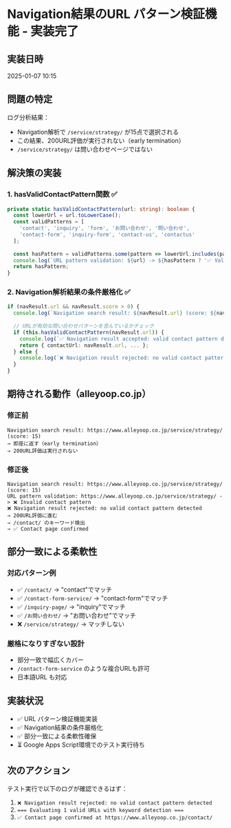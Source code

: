# Navigation結果のURL パターン検証機能 - 実装完了

## 実装日時
2025-01-07 10:15

## 問題の特定
ログ分析結果：
- Navigation解析で `/service/strategy/` が15点で選択される
- この結果、200URL評価が実行されない（early termination）
- `/service/strategy/` は問い合わせページではない

## 解決策の実装

### 1. hasValidContactPattern関数 ✅
```typescript
private static hasValidContactPattern(url: string): boolean {
  const lowerUrl = url.toLowerCase();
  const validPatterns = [
    'contact', 'inquiry', 'form', 'お問い合わせ', '問い合わせ',
    'contact-form', 'inquiry-form', 'contact-us', 'contactus'
  ];
  
  const hasPattern = validPatterns.some(pattern => lowerUrl.includes(pattern));
  console.log(`URL pattern validation: ${url} -> ${hasPattern ? '✅ Valid' : '❌ Invalid'} contact pattern`);
  return hasPattern;
}
```

### 2. Navigation解析結果の条件厳格化 ✅
```typescript
if (navResult.url && navResult.score > 0) {
  console.log(`Navigation search result: ${navResult.url} (score: ${navResult.score})`);
  
  // URLが有効な問い合わせパターンを含んでいるかチェック
  if (this.hasValidContactPattern(navResult.url)) {
    console.log(`✅ Navigation result accepted: valid contact pattern detected`);
    return { contactUrl: navResult.url, ... };
  } else {
    console.log(`❌ Navigation result rejected: no valid contact pattern detected`);
  }
}
```

## 期待される動作（alleyoop.co.jp）

### 修正前
```
Navigation search result: https://www.alleyoop.co.jp/service/strategy/ (score: 15)
→ 即座に返す（early termination）
→ 200URL評価は実行されない
```

### 修正後
```
Navigation search result: https://www.alleyoop.co.jp/service/strategy/ (score: 15)
URL pattern validation: https://www.alleyoop.co.jp/service/strategy/ -> ❌ Invalid contact pattern
❌ Navigation result rejected: no valid contact pattern detected
→ 200URL評価に進む
→ /contact/ のキーワード検出
→ ✅ Contact page confirmed
```

## 部分一致による柔軟性

### 対応パターン例
- ✅ `/contact/` → "contact"でマッチ
- ✅ `/contact-form-service/` → "contact-form"でマッチ  
- ✅ `/inquiry-page/` → "inquiry"でマッチ
- ✅ `/お問い合わせ/` → "お問い合わせ"でマッチ
- ❌ `/service/strategy/` → マッチしない

### 厳格になりすぎない設計
- 部分一致で幅広くカバー
- `/contact-form-service` のような複合URLも許可
- 日本語URL も対応

## 実装状況
- ✅ URL パターン検証機能実装
- ✅ Navigation結果の条件厳格化  
- ✅ 部分一致による柔軟性確保
- ⏳ Google Apps Script環境でのテスト実行待ち

## 次のアクション
テスト実行で以下のログが確認できるはず：
1. `❌ Navigation result rejected: no valid contact pattern detected`
2. `=== Evaluating 1 valid URLs with keyword detection ===`  
3. `✅ Contact page confirmed at https://www.alleyoop.co.jp/contact/`